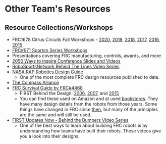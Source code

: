 # Other Team's Resources

## Resource Collections/Workshops <a href="#h.ilfpt3koo5ik" id="h.ilfpt3koo5ik"></a>

* FRC1678 Citrus Circuits Fall Workshops - [2020](https://www.google.com/url?q=https://www.youtube.com/watch?v%3DYr1Rk9VjiQw%26list%3DPL6j32uphg3L-UO4GyoPLrG7jsvPmIIDeG\&sa=D\&source=editors\&ust=1715378977421773\&usg=AOvVaw0nOL9Tes8nr0wu2o2sc0iY), [2019](https://www.google.com/url?q=https://www.youtube.com/playlist?list%3DPL6j32uphg3L8y\_eAUTt1e-0zbfpHyxlis\&sa=D\&source=editors\&ust=1715378977422053\&usg=AOvVaw1FvskQ5YMDNEEZUZ2BdbMd), [2018](https://www.google.com/url?q=https://www.youtube.com/playlist?list%3DPL6j32uphg3L-iMH8JzEsG34QCMrhU6Q7S\&sa=D\&source=editors\&ust=1715378977422336\&usg=AOvVaw3kJ72Agnm9ROVRHCnLPUMJ), [2017](https://www.google.com/url?q=https://www.youtube.com/playlist?list%3DPL6j32uphg3L8B6pCfcFLHKSaALzfqAVgy\&sa=D\&source=editors\&ust=1715378977422635\&usg=AOvVaw107h-lAmsJ5vGIW47zYJHQ), [2016](https://www.google.com/url?q=https://www.youtube.com/playlist?list%3DPL6j32uphg3L-Waf6DAdlYr-cV2GxNqfge\&sa=D\&source=editors\&ust=1715378977422904\&usg=AOvVaw0moJOWCK78aA0DZjts66Bc), [2015](https://www.google.com/url?q=https://www.youtube.com/playlist?list%3DPL6j32uphg3L8HND8zB-YW-eLVzkcfWEHU\&sa=D\&source=editors\&ust=1715378977423184\&usg=AOvVaw3VdWLn6aEzCdHRz8oalZwX)
* [FRC#971 Spartan Series Workshops](https://www.google.com/url?q=http://frc971.org/workshops\&sa=D\&source=editors\&ust=1715378977423589\&usg=AOvVaw0CuIkP\_4boTBSgRRw\_fUJZ)
* Presentations covering FRC manufacturing, controls, awards, and more
* [2056 Ways to Inspire Conference Slides and Videos](https://www.google.com/url?q=https://2056.ca/conference/\&sa=D\&source=editors\&ust=1715378977424210\&usg=AOvVaw1m-qOn\_3Wk5bqWxFUTSHPD)
* [RoboSportsNetwork](https://www.google.com/url?q=https://www.youtube.com/playlist?list%3DPLIY-TB1MAu-X9ZcNqt-ot6\_JM2Z02zZ6L\&sa=D\&source=editors\&ust=1715378977424645\&usg=AOvVaw0y8eyQT-Kix5resFNIVc1U)[ Behind The Lines Video Series](https://www.google.com/url?q=https://www.youtube.com/playlist?list%3DPLIY-TB1MAu-X9ZcNqt-ot6\_JM2Z02zZ6L\&sa=D\&source=editors\&ust=1715378977424936\&usg=AOvVaw3zmnt6viQn-MXLA38hjTZY)
* [NASA RAP Robotics Design Guide](https://www.google.com/url?q=https://robotics.nasa.gov/nasa-rap-robotics-design-guide/\&sa=D\&source=editors\&ust=1715378977425313\&usg=AOvVaw2iF\_uwRq5zPbJjyBfGRRso)
  * One of the most complete FRC design resources published to date.
* [The Compass Alliance](https://www.google.com/url?q=https://www.thecompassalliance.org/\&sa=D\&source=editors\&ust=1715378977425860\&usg=AOvVaw1rWCGDn3cvjPQswJZhkmiO)
* [FRC Survival Guide  by FRC#4468](https://www.google.com/url?q=https://www.chiefdelphi.com/media/papers/3386\&sa=D\&source=editors\&ust=1715378977426259\&usg=AOvVaw1XLwuWsgwoy9ZQXiQ3\_qU6)
  * FIRST Behind the Design: [2006](https://www.google.com/url?q=https://amzn.to/2M1P2rR\&sa=D\&source=editors\&ust=1715378977426662\&usg=AOvVaw0rBurYN0\_Vt6dGZzyc\_dNX), [2007](https://www.google.com/url?q=https://amzn.to/2O6LjvQ\&sa=D\&source=editors\&ust=1715378977426891\&usg=AOvVaw2i0euNjNcjaNdh4anFN4yd), and [2015](https://www.google.com/url?q=https://amzn.to/32RENNC\&sa=D\&source=editors\&ust=1715378977427113\&usg=AOvVaw03WzvUOKw4xOibQR9a5\_f\_)
  * You can find these used on Amazon and at used [bookstores](https://www.google.com/url?q=http://www.mngofirst.org/encyclopedia-robotica.html\&sa=D\&source=editors\&ust=1715378977427616\&usg=AOvVaw2SW1LMWpDAkYgzIxz4qizY). They have many design details from the robots from those years. Some things have changed in FRC since [then](https://www.google.com/url?q=http://www.mngofirst.org/encyclopedia-robotica.html\&sa=D\&source=editors\&ust=1715378977427924\&usg=AOvVaw3eg47jz2MSpRjI4Nc6tKmm), but many of the principles are the same and will still be used.
* [FIRST Updates Now - Behind the Bumpers Video Series](https://www.google.com/url?q=https://www.youtube.com/playlist?list%3DPLkZ6\_Ld1x9Y\_GDGwzzxD\_vi\_5tnlmAWJo\&sa=D\&source=editors\&ust=1715378977428309\&usg=AOvVaw292CAq9ScMzM7ug7zikRrb)
  * One of the best ways to learn about building FRC robots is by understanding how teams have built their robots. These videos give you a look into their designs.
